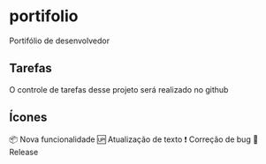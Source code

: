 # portifolio
Portifólio de desenvolvedor 

## Tarefas
O controle de tarefas desse projeto será realizado no github

## Ícones
:package: Nova funcionalidade
:up: Atualização de texto
:exclamation: Correção de bug
:checkered_flag: Release